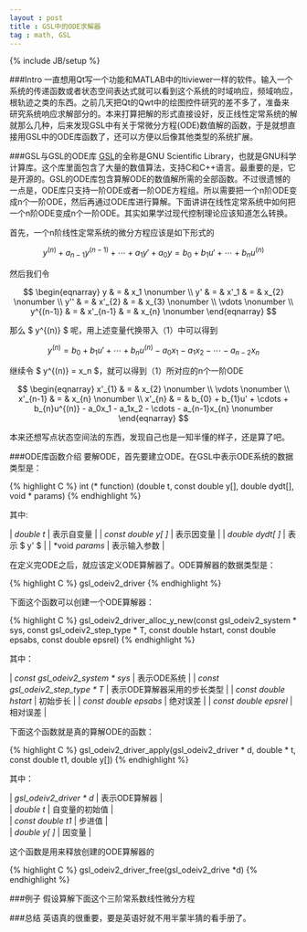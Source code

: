 ```yaml
---
layout : post
title : GSL中的ODE求解器
tag : math, GSL
---
```


{% include JB/setup %}

###Intro
一直想用Qt写一个功能和MATLAB中的ltiviewer一样的软件。输入一个系统的传递函数或者状态空间表达式就可以看到这个系统的时域响应，频域响应，根轨迹之类的东西。之前几天把Qt的Qwt中的绘图控件研究的差不多了，准备来研究系统响应求解部分的。本来打算把解的形式直接设好，反正线性定常系统的解就那么几种，后来发现GSL中有关于常微分方程(ODE)数值解的函数，于是就想直接用GSL中的ODE库函数了，还可以方便以后像其他类型的系统扩展。

###GSL与GSL的ODE库
[GSL](http://www.gnu.org/software/gsl/)的全称是GNU Scientific Library，也就是GNU科学计算库。这个库里面包含了大量的数值算法，支持C和C++语言。最重要的是，它是开源的。GSL的ODE库包含算解ODE的数值解所需的全部函数。不过很遗憾的一点是，ODE库只支持一阶ODE或者一阶ODE方程组。所以需要把一个n阶ODE变成n个一阶ODE，然后再通过ODE库进行算解。下面讲讲在线性定常系统中如何把一个n阶ODE变成n个一阶ODE。其实如果学过现代控制理论应该知道怎么转换。

首先，一个n阶线性定常系统的微分方程应该是如下形式的

$$
\begin{equation}
y^{(n)} + a_{n-1}y^{(n-1)} + \cdots + a_{1}y' + a_{0}y = b_{0} + b_{1}u' + \cdots +  b_{n}u^{(n)}
\end{equation}
$$

然后我们令

$$
\begin{eqnarray}
	y & = & x_1 \nonumber \\
	y' & = & x'_1 & = & x_{2} \nonumber \\
	y'' & = & x'_{2} & = & x_{3} \nonumber \\
	\vdots \nonumber \\
	y^{(n-1)} & = & x'_{n-1} & = & x_{n} \nonumber
\end{eqnarray}
$$

那么 $ y^{(n)} $ 呢，用上述变量代换带入（1）中可以得到

$$
\begin{equation}
	y^{(n)} =  b_{0} + b_{1}u' + \cdots +  b_{n}u^{(n)} - a_0x_1 - a_1x_2 - \cdots - a_{n-2}x_{n}
\end{equation}
$$

继续令 $ y^{(n)} = x_n $，就可以得到（1）所对应的n个一阶ODE

$$
\begin{eqnarray}
x'_{1} & = & x_{2} \nonumber \\
\vdots \nonumber \\
x'_{n-1} & = & x_{n} \nonumber \\
x'_{n} & = & b_{0} + b_{1}u' + \cdots +  b_{n}u^{(n)} - a_0x_1 - a_1x_2 - \cdots - a_{n-1}x_{n} \nonumber
\end{eqnarray}
$$

本来还想写点状态空间法的东西，发现自己也是一知半懂的样子，还是算了吧。


###ODE库函数介绍
要解ODE，首先要建立ODE。在GSL中表示ODE系统的数据类型是：

{% highlight C %}
int (* function) (double t, const double y[], double dydt[], void * params)
{% endhighlight %}

其中: 

| *double t*          | 表示自变量   |
| *const double y[ ]* | 表示因变量   |
| *double dydt[ ]*    | 表示 $ y' $  |
| *void *params*      | 表示输入参数 |


在定义完ODE之后，就应该定义ODE算解器了。ODE算解器的数据类型是：


{% highlight C %}
gsl_odeiv2_driver
{% endhighlight %}


下面这个函数可以创建一个ODE算解器：


{% highlight C %}
gsl_odeiv2_driver_alloc_y_new(const gsl_odeiv2_system * sys, const gsl_odeiv2_step_type * T, const double hstart, const double epsabs, const double epsrel)
{% endhighlight %}

其中：

| *const gsl_odeiv2_system \* sys*  | 表示ODE系统                 |
| *const gsl_odeiv2_step_type \* T* | 表示ODE算解器采用的步长类型 |
| *const double hstart*             | 初始步长                    |
| *const double epsabs*             | 绝对误差                    |
| *const double epsrel*             | 相对误差                    |


下面这个函数就是真的算解ODE的函数：


{% highlight C %}
gsl_odeiv2_driver_apply(gsl_odeiv2_driver * d, double * t, const double t1, double y[])
{% endhighlight %}

其中：

| *gsl_odeiv2_driver \* d* | 表示ODE算解器  |   
| *double t*               | 自变量的初始值 |   
| *const double t1*        | 步进值         |   
| *double y[ ]*            | 因变量         |   

这个函数是用来释放创建的ODE算解器的


{% highlight C %}
gsl_odeiv2_driver_free(gsl_odeiv2_drive *d)
{% endhighlight %}


###例子
假设算解下面这个三阶常系数线性微分方程

	

###总结
英语真的很重要，要是英语好就不用半蒙半猜的看手册了。
